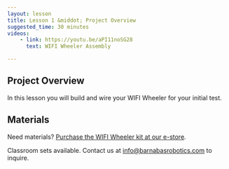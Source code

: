 ```yaml
---
layout: lesson
title: Lesson 1 &middot; Project Overview
suggested_time: 30 minutes
videos:
    - link: https://youtu.be/aPI11noSG28
      text: WIFI Wheeler Assembly

---
```






## Project Overview

In this lesson you will build and wire your WIFI Wheeler for your initial test.



## Materials

Need materials?  [Purchase the WIFI Wheeler kit at our e-store](https://shop.barnabasrobotics.com/products/barnabas-wifi-wheeler-wifi-enabled-2wd-dc-motor-car-kit-ages-11?_pos=1&_psq=wifi+wheeler&_ss=e&_v=1.0).  

Classroom sets available.  Contact us at info@barnabasrobotics.com to inquire. 
